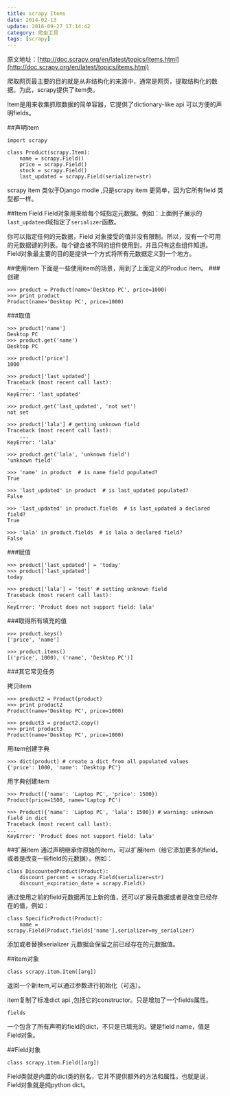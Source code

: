 ```yaml
---
title: scrapy Items
date: 2014-02-13
update: 2016-09-27 17:14:42
category: 爬虫工具
tags: [scrapy]
---
```

原文地址：[http://doc.scrapy.org/en/latest/topics/items.html](http://doc.scrapy.org/en/latest/topics/items.html)

爬取网页最主要的目的就是从非结构化的来源中，通常是网页，提取结构化的数据。为此，scrapy提供了item类。

Item是用来收集抓取数据的简单容器，它提供了dictionary-like api 可以方便的声明fields。

##声明item


	import scrapy

	class Product(scrapy.Item):
    	name = scrapy.Field()
    	price = scrapy.Field()
    	stock = scrapy.Field()
    	last_updated = scrapy.Field(serializer=str)

scrapy item 类似于Django modle ,只是scrapy item 更简单，因为它所有field 类型都一样。


##Item Field
Field对象用来给每个域指定元数据。例如：上面例子展示的`last_updateed`域指定了`serializer`函数。

你可以指定任何的元数据，Field 对象接受的值并没有限制。所以，没有一个可用的元数据键的列表。每个键会被不同的组件使用到，并且只有这些组件知道。Field对象最主要的目的是提供一个方式将所有元数据定义到一个地方。


##使用item
下面是一些使用item的场景，用到了上面定义的Produc item。
###创建


	>>> product = Product(name='Desktop PC', price=1000)
	>>> print product
	Product(name='Desktop PC', price=1000)


###取值

	>>> product['name']
	Desktop PC
	>>> product.get('name')
	Desktop PC

	>>> product['price']
	1000

	>>> product['last_updated']
	Traceback (most recent call last):
    	...
	KeyError: 'last_updated'

	>>> product.get('last_updated', 'not set')
	not set

	>>> product['lala'] # getting unknown field
	Traceback (most recent call last):
    	...
	KeyError: 'lala'

	>>> product.get('lala', 'unknown field')
	'unknown field'

	>>> 'name' in product  # is name field populated?
	True

	>>> 'last_updated' in product  # is last_updated populated?
	False

	>>> 'last_updated' in product.fields  # is last_updated a declared field?
	True

	>>> 'lala' in product.fields  # is lala a declared field?
	False


###赋值

    >>> product['last_updated'] = 'today'
    >>> product['last_updated']
    today

    >>> product['lala'] = 'test' # setting unknown field
    Traceback (most recent call last):
    ...
    KeyError: 'Product does not support field: lala'


###取得所有填充的值

    >>> product.keys()
    ['price', 'name']

    >>> product.items()
    [('price', 1000), ('name', 'Desktop PC')]


###其它常见任务

拷贝item

    >>> product2 = Product(product)
    >>> print product2
    Product(name='Desktop PC', price=1000)

    >>> product3 = product2.copy()
    >>> print product3
    Product(name='Desktop PC', price=1000)


用item创建字典

    >>> dict(product) # create a dict from all populated values
    {'price': 1000, 'name': 'Desktop PC'}


用字典创建item

    >>> Product({'name': 'Laptop PC', 'price': 1500})
    Product(price=1500, name='Laptop PC')

    >>> Product({'name': 'Laptop PC', 'lala': 1500}) # warning: unknown field in dict
    Traceback (most recent call last):
    ...
    KeyError: 'Product does not support field: lala'


##扩展item
通过声明继承你原始的item，可以扩展item（给它添加更多的field，或者是改变一些field的元数据）。例如：

    class DiscountedProduct(Product):
    	discount_percent = scrapy.Field(serializer=str)
    	discount_expiration_date = scrapy.Field()


通过使用之前的field元数据再加上新的值，还可以扩展元数据或者是改变已经存在的值，例如：

	class SpecificProduct(Product):
    	name = scrapy.Field(Product.fields['name'],serializer=my_serializer)

添加或者替换serializer 元数据会保留之前已经存在的元数据值。

##item对象


	class scrapy.item.Item([arg])

返回一个新item,可以通过参数进行初始化（可选）。

item复制了标准dict api ,包括它的constructor。只是增加了一个fields属性。


	fields

一个包含了所有声明的field的dict，不只是已填充的。键是field name，值是Field对象。

##Field对象

	class scrapy.item.Field([arg])

Field类就是内置的dict类的别名，它并不提供额外的方法和属性。也就是说，Field对象就是纯python dict。
